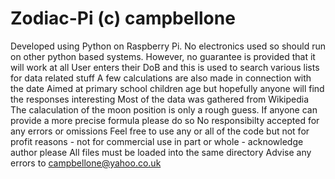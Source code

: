 # Zodiac-Pi (c) campbellone
Developed using Python on Raspberry Pi. 
No electronics used so should run on other python based systems.
However, no guarantee is provided that it will work at all
User enters their DoB and this is used to search various lists for data related stuff
A few calculations are also made in connection with the date
Aimed at primary school children age but hopefully anyone will find the responses interesting
Most of the data was gathered from Wikipedia
The calaculation of the moon position is only a rough guess. If anyone can provide a more precise formula please do so
No responsibilty accepted for any errors or omissions
Feel free to use any or all of the code but not for profit reasons - not for commercial use in part or whole - acknowledge author please
All files must be loaded into the same directory
Advise any errors to campbellone@yahoo.co.uk
